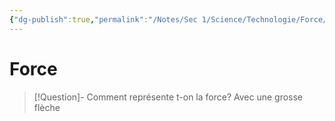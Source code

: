 ```yaml
---
{"dg-publish":true,"permalink":"/Notes/Sec 1/Science/Technologie/Force/"}
---
```


# Force

>[!Question]- Comment représente t-on la force?
>Avec une grosse flèche